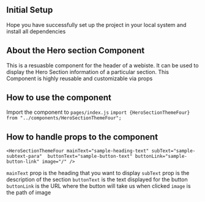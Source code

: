 ## Initial Setup

Hope you have successfully set up the project in your local system and install all dependencies

## About the Hero section Component

This is a resuasble component for the header of a webiste. It can be used to display the Hero Section information of a particular section. This Component is highly reusable and customizable via props

## How to use the component

Import the component to `pages/index.js`
`import {HeroSectionThemeFour} from "../components/HeroSectionThemeFour";`

## How to handle props to the component

```
<HeroSectionThemeFour mainText="sample-heading-text" subText="sample-subtext-para"  buttonText="sample-button-text" buttonLink="sample-button-link" image="/" />
```

`mainText` prop is the heading that you want to display
`subText` prop is the description of the section
`buttonText` is the text displayed for the button
`buttonLink` is the URL where the button will take us when clicked
`image` is the path of image
